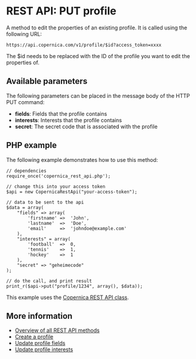 # REST API: PUT profile

A method to edit the properties of an existing profile. It is called using the following URL:

`https://api.copernica.com/v1/profile/$id?access_token=xxxx`

The $id needs to be replaced with the ID of the profile you want to edit the properties of.

## Available parameters
The following parameters can be placed in the message body of the HTTP PUT command:

- **fields**: Fields that the profile contains
- **interests**: Interests that the profile contains
- **secret**: The secret code that is associated with the profile


## PHP example

The following example demonstrates how to use this method:

    // dependencies
    require_once('copernica_rest_api.php');

    // change this into your access token
    $api = new CopernicaRestApi("your-access-token");

    // data to be sent to the api
    $data = array(
        "fields" => array(
            'firstname' =>  'John',
            'lastname'  =>  'Doe',
            'email'     =>  'johndoe@example.com'
        ),
        "interests" = array(
            'football'  =>  0,
            'tennis'    =>  1,
            'hockey'    =>  1
        ),
        "secret" => "geheimecode"
    );

    // do the call, and print result
    print_r($api->put("profile/1234", array(), $data));

This example uses the [Copernica REST API class](rest-php).

## More information

* [Overview of all REST API methods](./rest-api)
* [Create a profile](./rest-put-profile)
* [Update profile fields](./rest-put-profile-fields)
* [Update profile interests](./rest-put-profile-interests)
